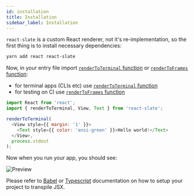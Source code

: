```yaml
---
id: installation
title: Installation
sidebar_label: Installation
---
```


`react-slate` is a custom React renderer, not it's re-implementation, so the first thing is to install necessary dependencies:

```bash
yarn add react react-slate
```

Now, in your entry file import [`renderToTerminal` function](./renderToTerminal-function.md) or [`renderToFrames` function](./renderToFrames-function.md):

* for terminal apps (CLIs etc) use [`renderToTerminal` function](./renderToTerminal-function.md)
* for testing on CI use [`renderToFrames` function](./renderToFrames-function.md)

```js
import React from 'react';
import { renderToTerminal, View, Text } from 'react-slate';

renderToTerminal(
  <View style={{ margin: '1' }}>
    <Text style={{ color: 'ansi-green' }}>Hello world!</Text>
  </View>,
  process.stdout
);
```

Now when you run your app, you should see:

![Preview](/img/preview.png)

Please refer to [Babel](http://babeljs.io/) or [Typescript](https://www.typescriptlang.org/) documentation on how to setup your project to transpile JSX.
